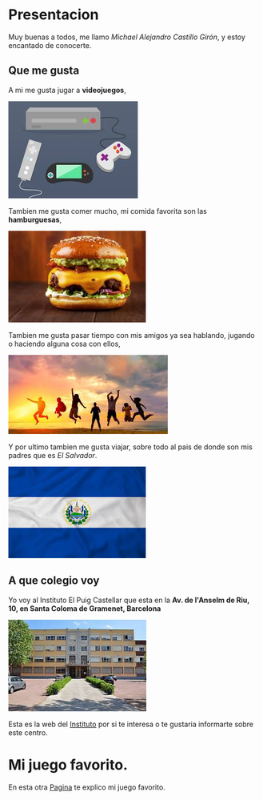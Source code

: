 # Presentacion
Muy buenas a todos, me llamo *Michael Alejandro Castillo Girón*, y estoy encantado de conocerte.
## Que me gusta
A mi me gusta jugar a **videojuegos**,

![text alternatiu](videojuegos.jpeg)

Tambien me gusta comer mucho, mi comida favorita son las **hamburguesas**, 

![text alternatiu](hamburguesa.jpeg)

Tambien me gusta pasar tiempo con mis amigos ya sea hablando, jugando o haciendo alguna cosa con ellos,

![text alternatiu](amigos.jpeg)

Y por ultimo tambien me gusta viajar, sobre todo al pais de donde son mis padres que es *El Salvador*.

![text alternatiu](ElSalvador.jpeg)
## A que colegio voy
Yo voy al Instituto El Puig Castellar que esta en la  **Av. de l'Anselm de Riu, 10, en Santa Coloma de Gramenet, Barcelona**

![text alternatiu](Puig.jpeg)


Esta es la web del [Instituto](https://elpuig.xeill.net/) por si te interesa o te gustaria informarte sobre este centro.

# Mi juego favorito.
En esta otra [Pagina]() te explico mi juego favorito.
